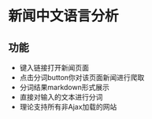 # 新闻中文语言分析

## 功能
- 键入链接打开新闻页面
- 点击分词button你对该页面新闻进行爬取
- 分词结果markdown形式展示
- 直接对输入的文本进行分词
- 理论支持所有非Ajax加载的网站

